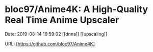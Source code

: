 # bloc97/Anime4K: A High-Quality Real Time Anime Upscaler

Date: 2019-08-14 16:59:02
[[dnns]] [[upscaling]]

URL: [https://github.com/bloc97/Anime4K]
